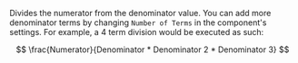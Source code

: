 Divides the numerator from the denominator value. You can add more denominator terms by changing `Number of Terms` in the component's settings. For example, a 4 term division would be executed as such:

$$
\frac{Numerator}{Denominator * Denominator 2 * Denominator 3}
$$
